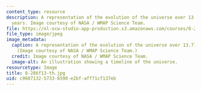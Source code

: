 ```yaml
---
content_type: resource
description: A representation of the evolution of the universe over 13.77 billion
  years. Image courtesy of NASA / WMAP Science Team.
file: https://ol-ocw-studio-app-production.s3.amazonaws.com/courses/8-286-the-early-universe-fall-2013/c968713257336590e2bfaff71cf137eb_8-286f13-th.jpg
file_type: image/jpeg
image_metadata:
  caption: A representation of the evolution of the universe over 13.77 billion years.
    (Image courtesy of NASA / WMAP Science Team.)
  credit: Image courtesy of NASA / WMAP Science Team.
  image-alt: An illustration showing a timeline of the universe.
resourcetype: Image
title: 8-286f13-th.jpg
uid: c9687132-5733-6590-e2bf-aff71cf137eb
---
```

